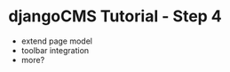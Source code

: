 djangoCMS Tutorial - Step 4
===========================

* extend page model
* toolbar integration
* more?
